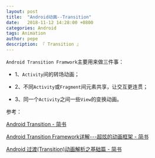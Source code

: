 ```yaml
---
layout: post
title:  "Android动画--Transition"
date:   2018-11-12 14:28:00 +0800
categories: Android
tags: Animation
author: pepe
description: 『 Transition 』
---
```


`Android Transition Framwork`主要用来做三件事：

* 1、`Activity`间的转场动画；

* 2、不同`Activity`或`Fragment`间元素共享，让交互更连贯；

* 3、同一个`Activity`之间一些`View`的变换动画。



参考：

[Android Transition - 简书](https://www.jianshu.com/p/0af52be90ae6)

[Android Transition Framework详解---超炫的动画框架 - 简书](https://www.jianshu.com/p/e497123652b5)

[Android 过渡(Transition)动画解析之基础篇 - 简书](https://www.jianshu.com/p/b72718bade45)














